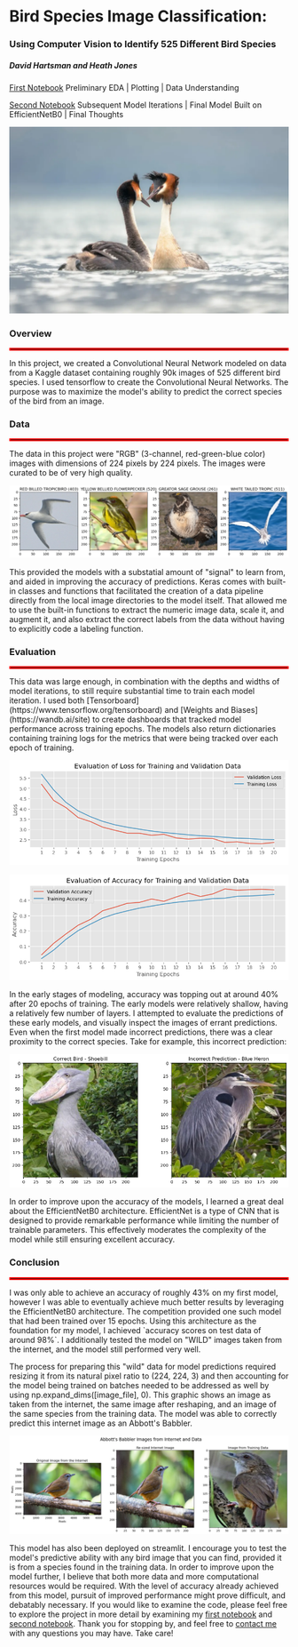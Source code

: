 # Bird Species Image Classification:
### Using Computer Vision to Identify 525 Different Bird Species
##### David Hartsman and Heath Jones
[First Notebook](https://github.com/dvdhartsman/Bird_Species_Image_Classification/edit/main/README.md#:~:text=.gitignore-,Bird_Classification_1,-.ipynb)
Preliminary EDA | Plotting | Data Understanding

[Second Notebook](https://github.com/dvdhartsman/Bird_Species_Image_Classification/edit/main/README.md#:~:text=Bird_Classification_1.ipynb-,Bird_Classification_2,-.ipynb)
Subsequent Model Iterations | Final Model Built on EfficientNetB0 | Final Thoughts

![The majestic Puteketeke, New Zealand's "Bird of the Century"](./files/puteketeke.png)

### Overview
<hr style="border: 2px solid red">

In this project, we created a Convolutional Neural Network modeled on data from a Kaggle dataset containing roughly 90k images of 525 different bird species. I used tensorflow to create the Convolutional Neural Networks. The purpose was to maximize the model's ability to predict the correct species of the bird from an image. 

### Data
<hr style="border: 2px solid red">
The data in this project were "RGB" (3-channel, red-green-blue color) images with dimensions of 224 pixels by 224 pixels. The images were curated to be of very high quality.

![Example of Birds from the Data](./files/example_birds.jpg)

This provided the models with a substatial amount of "signal" to learn from, and aided in improving the accuracy of predictions. Keras comes with built-in classes and functions that facilitated the creation of a data pipeline directly from the local image directories to the model itself. That allowed me to use the built-in functions to extract the numeric image data, scale it, and augment it, and also extract the correct labels from the data without having to explicitly code a labeling function. 

### Evaluation
<hr style="border: 2px solid red">
This data was large enough, in combination with the depths and widths of model iterations, to still require substantial time to train each model iteration. I used both [Tensorboard](https://www.tensorflow.org/tensorboard) and [Weights and Biases](https://wandb.ai/site) to create dashboards that tracked model performance across training epochs. The models also return dictionaries containing training logs for the metrics that were being tracked over each epoch of training. 

![Training Metrics from the First Model](./files/model_metrics.png)

![Training Metrics from the First Model](./files/accuracy.png)

In the early stages of modeling, accuracy was topping out at around 40% after 20 epochs of training. The early models were relatively shallow, having a relatively few number of layers. I attempted to evaluate the predictions of these early models, and visually inspect the images of errant predictions. Even when the first model made incorrect predictions, there was a clear proximity to the correct species. Take for example, this incorrect prediction:

![Mis-identified Bird Species](./files/incorrect_predictions.png)

In order to improve upon the accuracy of the models, I learned a great deal about the EfficientNetB0 architecture. EfficientNet is a type of CNN that is designed to provide remarkable performance while limiting the number of trainable parameters. This effectively moderates the complexity of the model while still ensuring excellent accuracy.


### Conclusion
<hr style="border: 2px solid red">
I was only able to achieve an accuracy of roughly 43% on my first model, however I was able to eventually achieve much better results by leveraging the EfficientNetB0 architecture. The competition provided one such model that had been trained over 15 epochs. Using this architecture as the foundation for my model, I achieved `accuracy scores on test data of around 98%`. I additionally tested the model on "WILD" images taken from the internet, and the model still performed very well. 

The process for preparing this "wild" data for model predictions required resizing it from its natural pixel ratio to (224, 224, 3) and then accounting for the model being trained on batches needed to be addressed as well by using np.expand_dims([image_file], 0). This graphic shows an image as taken from the internet, the same image after reshaping, and an image of the same species from the training data. The model was able to correctly predict this internet image as an Abbott's Babbler.

![Representative of the "Wild" Image Preparation](./files/abbotts_compare.jpg)

This model has also been deployed on streamlit. I encourage you to test the model's predictive ability with any bird image that you can find, provided it is from a species found in the training data. In order to improve upon the model further, I believe that both more data and more computational resources would be required. With the level of accuracy already achieved from this model, pursuit of improved performance might prove difficult, and debatably necessary. If you would like to examine the code, please feel free to explore the project in more detail by examining my [first notebook](https://github.com/dvdhartsman/Bird_Species_Image_Classification/blob/main/Bird_Classification_1.ipynb) and [second notebook](https://github.com/dvdhartsman/Bird_Species_Image_Classification/blob/main/Bird_Classification_2.ipynb). Thank you for stopping by, and feel free to [contact me](https://www.linkedin.com/in/david-hartsman-data/) with any questions you may have. Take care!
